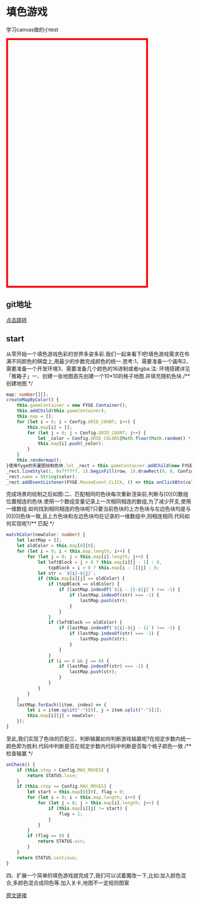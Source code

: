 # 填色游戏

学习canvas做的小test

<iframe id="iframe"  style="width:375px; height:667px; position:relative; border: 5px solid red; " frameborder=0 allowfullscreen="true" src="">  
 </iframe>

## git地址

<a href="https://github.com/secret821/Mytest/tree/%E5%A1%AB%E8%89%B2%E6%B8%B8%E6%88%8F">点击跳转</a>

## start
从零开始一个填色游戏色彩的世界多姿多彩.我们一起来看下吧!填色游戏需求在布满不同颜色的棋盘上,用最少的步数完成颜色的统一.思考:1、需要准备一个画布2、需要准备一个开发环境3、需要准备几个颜色的16进制或者rgba.注: 环境搭建详见「推箱子」一、创建一张地图首先创建一个10*10的格子地图.并填充随机色块./** 创建地图 */

``` ts
map: number[][];
createMapByColor() {
    this.gameContainer = new FYGE.Container();
    this.addChild(this.gameContainer);
    this.map = [];
    for (let i = 0; i < Config.GRID_COUNT; i++) {
        this.map[i] = [];
        for (let j = 0; j < Config.GRID_COUNT; j++) {
            let _color = Config.GRID_COLORS[Math.floor(Math.random() * 6)];
            this.map[i].push(_color);
        }
    }
    this.rendermap();
}使用fyge的矢量图绘制色块.let _rect = this.gameContainer.addChild(new FYGE.Graphics());
_rect.lineStyle(1, 0xffffff, 1).beginFill(row, 1).drawRect(0, 0, Config.GRID_SIZE, Config.GRID_SIZE).endFill();同时创建6个色块按钮.监听按钮的点击事件.let _rect = this.addChild(new FYGE.Graphics()).lineStyle(0.5, 0xffffff, 1).beginFill(color, 1).drawRect(sx, sy, 100, 100).endFill();
_rect.name = String(color);
_rect.addEventListener(FYGE.MouseEvent.CLICK, () => this.onClickBtn(color), this);
```

完成场景的绘制之后如图:二、匹配相同的色块每次重新渲染前,判断与[0][0]数组位置相连的色块.使用一个数组变量记录上一次相同相连的数组,为了减少开支,使用一维数组.如何找到相同相连的色块呢?只要当前色块的上方色块与左边色块均是与[0][0]色块一致,且上方色块和左边色块均在记录的一维数组中,则相连相同.代码如何实现呢?/** 匹配 */

```ts
matchColor(newColor: number) {
    let lastMap = [];
    let oldColor = this.map[0][0];
    for (let i = 0; i < this.map.length; i++) {
        for (let j = 0; j < this.map[i].length; j++) {
            let leftBlock = j > 0 ? this.map[i][j - 1] : 0,
                topBlock = i > 0 ? this.map[i - 1][j] : 0;
            let str = `${i}-${j}`;
            if (this.map[i][j] == oldColor) {
                if (topBlock == oldColor) {
                    if (lastMap.indexOf(`${i - 1}-${j}`) !== -1) {
                        if (lastMap.indexOf(str) === -1) {
                            lastMap.push(str);
                        }
                    }
                }
                if (leftBlock == oldColor) {
                    if (lastMap.indexOf(`${i}-${j - 1}`) !== -1) {
                        if (lastMap.indexOf(str) === -1) {
                            lastMap.push(str);
                        }
                    }
                }
                if (i == 0 && j == 0) {
                    if (lastMap.indexOf(str) === -1) {
                        lastMap.push(str);
                    }
                }
            }
        }
    }
    lastMap.forEach((item, index) => {
        let i = item.split("-")[0], j = item.split("-")[1];
        this.map[i][j] = newColor;
    });
}
```

至此,我们实现了色块的匹配三、判断输赢如何判断游戏输赢呢?在规定步数内统一颜色即为胜利.代码中判断是否在规定步数内代码中判断是否每个格子颜色一致 /** 检查输赢 */

``` ts
onCheck() {
    if (this.step > Config.MAX_MOVES) {
        return STATUS.lose;
    }
    if (this.step <= Config.MAX_MOVES) {
        let start = this.map[0][0], flag = 0;
        for (let i = 0; i < this.map.length; i++) {
            for (let j = 0; j < this.map[i].length; j++) {
                if (this.map[i][j] != start) {
                    flag = 1;
                }
            }
        }
        if (flag == 0) {
            return STATUS.win;
        }
    }
    return STATUS.continue;
}
```
四、扩展一个简单的填色游戏就完成了,我们可以试着魔改一下,比如:加入颜色混合,多颜色混合成同色等.加入关卡,地图不一定规则图案


  <a href="https://www.yuque.com/yw8upm/hoz8zc/lgd98u">原文链接</a> ​